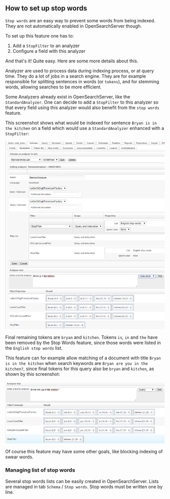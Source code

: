 ## How to set up stop words

`Stop words` are an easy way to prevent some words from being indexed. They are not automatically enabled in OpenSearchServer though.

To set up this feature one has to:

1. Add a `StopFilter` to an analyzer
2. Configure a field with this analyzer

And that's it! Quite easy. Here are some more details about this.

Analyzer are used to process data during indexing process, or at query time. They do a lot of jobs in a search engine. They are for example responsible for splitting sentences in words (or `tokens`), and for stemming words, allowing searches to be more efficient.

Some Analyzers already exist in OpenSearchServer, like the `StandardAnalyzer`. One can decide to add a `StopFilter` to this analyzer so that every field using this analyzer would also benefit from the `stop words` feature. 

This screenshot shows what would be indexed for sentence `Bryan is in the kitchen` on a field which would use a `StandardAnalyzer` enhanced with a `StopFilter`:

![Stop words](stopwords1.png)

Final remaining tokens are `bryan` and `kitchen`. Tokens `is`, `in` and `the` have been removed by the Stop Words feature, since those words were listed in the `English stop words` list.

This feature can for example allow matching of a document with title `Bryan is in the kitchen` when search keywords are `Bryan are you in the kitchen?`, since final tokens for this query also be `bryan` and `kitchen`, as shown by this screenshot:

![Stop words](stopwords2.png)

Of course this feature may have some other goals, like blocking indexing of swear words.

### Managing list of stop words

Several stop words lists can be easily created in OpenSearchServer. Lists are managed in tab `Schema` / `Stop words`. Stop words must be written one by line.